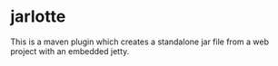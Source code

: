 # jarlotte

This is a maven plugin which creates a standalone jar file from a web project with an embedded jetty.

